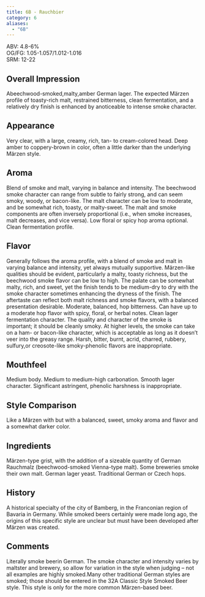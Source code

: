 ```yaml
---
title: 6B - Rauchbier
category: 6
aliases: 
  - "6B"
---
```


ABV: 4.8-6%  
OG/FG: 1.05-1.057/1.012-1.016  
SRM: 12-22  

## Overall Impression
Abeechwood-smoked,malty,amber German lager. The expected Märzen profile of toasty-rich malt, restrained bitterness, clean fermentation, and a relatively dry finish is enhanced by anoticeable to intense smoke character.

## Appearance
Very clear, with a large, creamy, rich, tan- to cream-colored head. Deep amber to coppery-brown in color, often a little darker than the underlying Märzen style.

## Aroma
Blend of smoke and malt, varying in balance and intensity. The beechwood smoke character can range from subtle to fairly strong, and can seem smoky, woody, or bacon-like. The malt character can be low to moderate, and be somewhat rich, toasty, or malty-sweet. The malt and smoke components are often inversely proportional (i.e., when smoke increases, malt decreases, and vice versa). Low floral or spicy hop aroma optional. Clean fermentation profile.

## Flavor
Generally follows the aroma profile, with a blend of smoke and malt in varying balance and intensity, yet always mutually supportive. Märzen-like qualities should be evident, particularly a malty, toasty richness, but the beechwood smoke flavor can be low to high. The palate can be somewhat malty, rich, and sweet, yet the finish tends to be medium-dry to dry with the smoke character sometimes enhancing the dryness of the finish. The aftertaste can reflect both malt richness and smoke flavors, with a balanced presentation desirable. Moderate, balanced, hop bitterness. Can have up to a moderate hop flavor with spicy, floral, or herbal notes. Clean lager fermentation character. The quality and character of the smoke is important; it should be cleanly smoky. At higher levels, the smoke can take on a ham- or bacon-like character, which is acceptable as long as it doesn’t veer into the greasy range. Harsh, bitter, burnt, acrid, charred, rubbery, sulfury,or creosote-like smoky-phenolic flavors are inappropriate.

## Mouthfeel
Medium body. Medium to medium-high carbonation. Smooth lager character. Significant astringent, phenolic harshness is inappropriate.

## Style Comparison
Like a Märzen with but with a balanced, sweet, smoky aroma and flavor and a somewhat darker color.

## Ingredients
Märzen-type grist, with the addition of a sizeable quantity of German Rauchmalz (beechwood-smoked Vienna-type malt). Some breweries smoke their own malt. German lager yeast. Traditional German or Czech hops.

## History
A historical specialty of the city of Bamberg, in the Franconian region of Bavaria in Germany. While smoked beers certainly were made long ago, the origins of this specific style are unclear but must have been developed after Märzen was created.

## Comments
Literally smoke beerin German. The smoke character and intensity varies by maltster and brewery, so allow for variation in the style when judging – not all examples are highly smoked.Many other traditional German styles are smoked; those should be entered in the 32A Classic Style Smoked Beer style. This style is only for the more common Märzen-based beer.